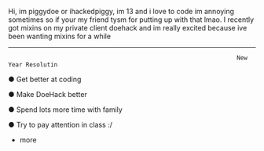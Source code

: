 Hi, im piggydoe or ihackedpiggy, im 13 and i love to code im annoying sometimes so if your my friend tysm for putting up with that lmao. I recently got mixins on my private client doehack and im really excited because ive been wanting mixins for a while

___________________________________________________________________________________________________________________________________________________________________________________
                                                                     New Year Resolutin
● Get better at coding

● Make DoeHack better

● Spend lots more time with family

● Try to pay attention in class :/

+ more
